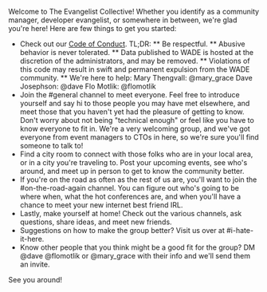 Welcome to The Evangelist Collective! Whether you identify as a community manager, developer evangelist, or somewhere in between, we're glad you're here! Here are few things to get you started:

* Check out our [Code of Conduct](https://github.com/evangelistcollective/getting-started/blob/master/CodeOfConduct.md).
TL;DR: 
** Be respectful.
** Abusive behavior is never tolerated.
** Data published to WADE is hosted at the discretion of the administrators, and may be removed.
** Violations of this code may result in swift and permanent expulsion from the WADE community.
** We're here to help:
Mary Thengvall: @mary_grace
Dave Josephson: @dave
Flo Motlik: @flomotlik
* Join the #general channel to meet everyone. Feel free to introduce yourself and say hi to those people you may have met elsewhere, and meet those that you haven't yet had the pleasure of getting to know. Don't worry about not being "technical enough" or feel like you have to know everyone to fit in. We're a very welcoming group, and we've got everyone from event managers to CTOs in here, so we're sure you'll find someone to talk to!
* Find a city room to connect with those folks who are in your local area, or in a city you're traveling to. Post your upcoming events, see who's around, and meet up in person to get to know the community better.
* If you're on the road as often as the rest of us are, you'll want to join the #on-the-road-again channel. You can figure out who's going to be where when, what the hot conferences are, and when you'll have a chance to meet your new internet best friend IRL.
* Lastly, make yourself at home! Check out the various channels, ask questions, share ideas, and meet new friends.
* Suggestions on how to make the group better? Visit us over at #i-hate-it-here.
* Know other people that you think might be a good fit for the group? DM @dave @flomotlik or @mary_grace with their info and we'll send them an invite.

See you around!
